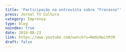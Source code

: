 ```yaml
---
title: 'Participação na entrevista sobre "Fracasso"'
press: Jornal TV Cultura
category: Imprensa
type: blog
noindex: true
date: 2019-08-23
link: https://www.youtube.com/watch?v=Rm9zHwitPCM
draft: false
---
```

